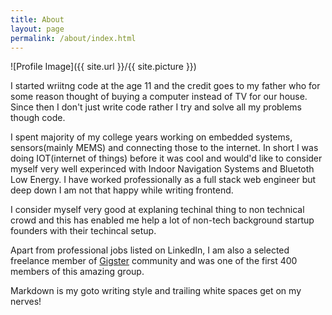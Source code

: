 ```yaml
---
title: About
layout: page
permalink: /about/index.html
---
```

<style>
img { width: 30%; margin: 0 auto; display: block; }
</style>

![Profile Image]({{ site.url }}/{{ site.picture }})

I started wriitng code at the age 11 and the credit goes to my father who for some reason thought of buying a computer instead of TV for our house. Since then I don't just write code rather I try and solve all my problems though code.

I spent majority of my college years working on embedded systems, sensors(mainly MEMS) and connecting those to the internet. In short I was doing IOT(internet of things) before it was cool and would'd like to consider myself very well experinced with Indoor Navigation Systems and Bluetoth Low Energy. I have worked professionally as a full stack web engineer but deep down I am not that happy while writing frontend.

I consider myself very good at explaning techinal thing to non technical crowd and this has enabled me help a lot of non-tech background startup founders with their techincal setup.

Apart from professional jobs listed on LinkedIn, I am also a selected freelance member of [Gigster](http://www.gigster.com) community and was one of the first 400 members of this amazing group.

Markdown is my goto writing style and trailing white spaces get on my nerves!
